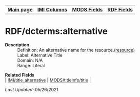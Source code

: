 <!DOCTYPE html>
<html>

<body>
<table style="width:100%">
  <tr>
    <th><a href="index.md">Main page</a></th>
	<th><a href="IMI.md">IMI Columns</a></th>
    <th><a href="MODS.md">MODS Fields</a></th>
    <th><a href="RDF.md">RDF Fields</a></th>
  </tr>
</table>



<h1>RDF/dcterms:alternative</h1>
<dl>
  <dt><b>Description</b></dt>
  <dd>Definition: An alternative name for the resource.<a href="http://purl.org/dc/terms/alternative">(resource)</a></dd>
  <dd>Label: Alternative Title</dd>
  <dd>Domain: N/A</dd>
  <dd>Range: Literal</dd>
</dl>
<dl>
	<dt><b>Related Fields</b></dt>
		| <a href="title.alternative.md">IMI/title_alternative</a> | <a href="mods.titleInfo.title.md">MODS/titleInfo/title</a> |
</dl>
<p><i>Last Updated: </i>05/26/2021</p>
</body>
</html>